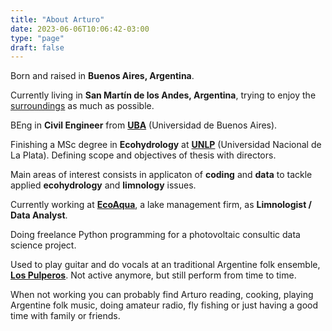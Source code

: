```yaml
---
title: "About Arturo"
date: 2023-06-06T10:06:42-03:00
type: "page"
draft: false
---
```


Born and raised in **Buenos Aires, Argentina**. 

Currently living in **San Martín de los Andes, Argentina**, trying to enjoy the [surroundings][SMAndes] as much as possible.

BEng in **Civil Engineer** from [**UBA**][UBA] (Universidad de Buenos Aires).

Finishing a MSc degree in **Ecohydrology** at [**UNLP**][UNLP] (Universidad Nacional de La Plata). Defining scope and objectives of thesis with directors.

Main areas of interest consists in applicaton of **coding** and **data** to tackle applied **ecohydrology** and **limnology** issues.

Currently working at [**EcoAqua**][ECOAQUA], a lake management firm, as **Limnologist / Data Analyst**.

Doing freelance Python programming for a photovoltaic consultic data science project.

Used to play guitar and do vocals at an traditional Argentine folk ensemble, [**Los Pulperos**][SPOTIFY]. Not active anymore, but still perform from time to time.

When not working you can probably find Arturo reading, cooking, playing Argentine folk music, doing amateur radio, fly fishing or just having a good time with family or friends.


[UBA]: http://www.fi.uba.ar/
[UNLP]: https://unlp.edu.ar/
[ECOAQUA]: https://www.ecoaqua.com.ar
[SPOTIFY]: https://open.spotify.com/artist/3F3p5QYtREwN6bnOfRm4Fz?si=mqwcNBhWTjubZSkzCCQllQ
[SMAndes]: /files/smandes.jpg 